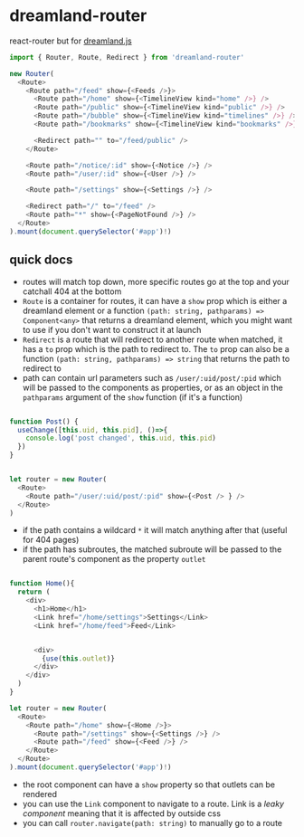 # dreamland-router
react-router but for [dreamland.js](https://github.com/MercuryWorkshop/dreamlandjs)

```js
import { Router, Route, Redirect } from 'dreamland-router'

new Router(
  <Route>
    <Route path="/feed" show={<Feeds />}>
      <Route path="/home" show={<TimelineView kind="home" />} />
      <Route path="/public" show={<TimelineView kind="public" />} />
      <Route path="/bubble" show={<TimelineView kind="timelines" />} />
      <Route path="/bookmarks" show={<TimelineView kind="bookmarks" />} />

      <Redirect path="" to="/feed/public" />
    </Route>

    <Route path="/notice/:id" show={<Notice />} />
    <Route path="/user/:id" show={<User />} />

    <Route path="/settings" show={<Settings />} />

    <Redirect path="/" to="/feed" />
    <Route path="*" show={<PageNotFound />} />
  </Route>
).mount(document.querySelector('#app')!)
```


## quick docs
- routes will match top down, more specific routes go at the top and your catchall 404 at the bottom
- `Route` is a container for routes, it can have a `show` prop which is either a dreamland element or a function `(path: string, pathparams) => Component<any>` that returns a dreamland element, which you might want to use if you don't want to construct it at launch
- `Redirect` is a route that will redirect to another route when matched, it has a `to` prop which is the path to redirect to. The `to` prop can also be a function `(path: string, pathparams) => string` that returns the path to redirect to
- path can contain url parameters such as `/user/:uid/post/:pid` which will be passed to the components as properties, or as an object in the `pathparams` argument of the `show` function (if it's a function)
```js

function Post() {
  useChange([this.uid, this.pid], ()=>{
    console.log('post changed', this.uid, this.pid)
  })
}


let router = new Router(
  <Route>
    <Route path="/user/:uid/post/:pid" show={<Post /> } />
  </Route>
)
```
- if the path contains a wildcard `*` it will match anything after that (useful for 404 pages)
- if the path has subroutes, the matched subroute will be passed to the parent route's component as the property `outlet`
```js

function Home(){ 
  return (
    <div>
      <h1>Home</h1>
      <Link href="/home/settings">Settings</Link>
      <Link href="/home/feed">Feed</Link>


      <div>
        {use(this.outlet)}
      </div>
    </div>
  )
}

let router = new Router(
  <Route>
    <Route path="/home" show={<Home />}>
      <Route path="/settings" show={<Settings />} />
      <Route path="/feed" show={<Feed />} />
    </Route>
  </Route>
).mount(document.querySelector('#app')!)
```
- the root component can have a `show` property so that outlets can be rendered
- you can use the `Link` component to navigate to a route. Link is a *leaky component* meaning that it is affected by outside css
- you can call `router.navigate(path: string)` to manually go to a route
